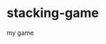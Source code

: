 # stacking-game
my game
<!DOCTYPE html>
<html lang="zh-TW">
<head>
    <meta charset="UTF-8">
    <meta name="viewport" content="width=device-width, initial-scale=1.0">
    <title>疊積木遊戲</title>
    <script type="module">
        // Firebase SDK imports
        import { initializeApp } from "https://www.gstatic.com/firebasejs/11.6.1/firebase-app.js";
        import { getAuth, signInAnonymously, signInWithCustomToken, onAuthStateChanged } from "https://www.gstatic.com/firebasejs/11.6.1/firebase-auth.js";
        import { getFirestore, doc, setDoc, onSnapshot } from "https://www.gstatic.com/firebasejs/11.6.1/firebase-firestore.js";

        // Tailwind CSS CDN
        const tailwindScript = document.createElement('script');
        tailwindScript.src = "https://cdn.tailwindcss.com";
        document.head.appendChild(tailwindScript);

        // Wait for Tailwind to load if needed, though usually it's fast enough
        tailwindScript.onload = () => {
            // All game logic will be inside this onload to ensure DOM and Firebase are ready
            initializeGameLogic();
        };

        // Firebase variables
        let app;
        let db;
        let auth;
        let userId = 'anonymous'; // Default to anonymous until authenticated

        async function initializeFirebase() {
            try {
                const firebaseConfig = JSON.parse(typeof __firebase_config !== 'undefined' ? __firebase_config : '{}');
                app = initializeApp(firebaseConfig);
                auth = getAuth(app);
                db = getFirestore(app);

                // Sign in anonymously or with custom token
                if (typeof __initial_auth_token !== 'undefined' && __initial_auth_token) {
                    await signInWithCustomToken(auth, __initial_auth_token);
                    console.log("Signed in with custom token.");
                } else {
                    await signInAnonymously(auth);
                    console.log("Signed in anonymously.");
                }

                onAuthStateChanged(auth, (user) => {
                    if (user) {
                        userId = user.uid;
                        console.log("User ID:", userId);
                        loadGameData(); // Load data once authenticated
                    } else {
                        console.log("No user is signed in.");
                        // Handle case where user signs out or fails to sign in
                    }
                });
            } catch (error) {
                console.error("Firebase initialization or authentication error:", error);
            }
        }

        // Global variable for customization data (now mutable)
        let characterCustomizationData = {
            bodyColors: [
                { id: 'body_red', name: '紅色衣服', value: '#ff6347', cost: 0, unlocked: true },
                { id: 'body_blue', name: '藍色衣服', value: '#4682b4', cost: 0, unlocked: true },
                { id: 'body_green', name: '綠色衣服', value: '#3cb371', cost: 10, unlocked: false },
                { id: 'body_purple', name: '紫色衣服', value: '#8a2be2', cost: 15, unlocked: false },
            ],
            eyeStyles: [
                { id: 'eyes_dot', name: '點點眼', type: 'dot', cost: 0, unlocked: true },
                { id: 'eyes_line', name: '直線眼', type: 'line', cost: 0, unlocked: true },
                { id: 'eyes_wide', name: '大眼睛', type: 'wide', cost: 5, unlocked: false },
                { id: 'eyes_closed', name: '閉眼', type: 'closed', cost: 8, unlocked: false },
            ],
            // Removed accessories category as per user request
            // accessories: [
            //     { id: 'acc_none', name: '無飾品', type: 'none', cost: 0, unlocked: true },
            //     { id: 'acc_cat_ears', name: '貓耳朵', type: 'cat_ears', cost: 15, unlocked: false },
            //     { id: 'acc_bunny_ears', name: '兔耳朵', type: 'bunny_ears', cost: 20, unlocked: false },
            // ]
        };

        // Current selected customization items
        let currentCustomization = {
            bodyColor: 'body_red',
            eyeStyle: 'eyes_dot',
            accessory: 'acc_none' // Keep this to avoid breaking existing save data, but it will default to 'none'
        };

        async function loadGameData() {
            if (!db || !userId) {
                console.log("Firestore not ready or user not authenticated to load data.");
                return;
            }
            try {
                const userDocRef = doc(db, `artifacts/${typeof __app_id !== 'undefined' ? __app_id : 'default-app-id'}/users/${userId}/gameData/userData`); // Use a more general doc name
                onSnapshot(userDocRef, (docSnap) => {
                    if (docSnap.exists()) {
                        const data = docSnap.data();
                        goldCoins = data.goldCoins || 0;
                        
                        // Load and merge customization data to handle new items
                        if (data.characterCustomizationData) {
                            Object.keys(characterCustomizationData).forEach(categoryKey => {
                                if (data.characterCustomizationData[categoryKey]) {
                                    characterCustomizationData[categoryKey].forEach(item => {
                                        const loadedItem = data.characterCustomizationData[categoryKey].find(loaded => loaded.id === item.id);
                                        if (loadedItem) {
                                            item.unlocked = loadedItem.unlocked; // Update unlocked status
                                        }
                                    });
                                }
                            });
                        }
                        // Load current selected items, ensure 'accessory' defaults to 'none' if it was a removed item
                        currentCustomization = data.currentCustomization || currentCustomization;
                        if (!characterCustomizationData.accessories && currentCustomization.accessory !== 'acc_none') {
                            currentCustomization.accessory = 'acc_none'; // Force to 'none' if accessories are removed
                        }


                        console.log("Game data loaded:", data);
                    } else {
                        console.log("No game data found for user, initializing to default.");
                        goldCoins = 0;
                        // characterCustomizationData and currentCustomization are already at their default values
                        saveGameData(); // Save initial state if no data exists
                    }
                    goldCoinsDisplay.textContent = goldCoins;
                    modalGoldCoinsDisplay.textContent = goldCoins;
                    renderCustomizationOptions(); // Re-render options based on loaded/updated gold
                    // Also update character's current appearance based on loaded data
                    if (character && characterCustomizationData.bodyColors.length > 0) { // Ensure character object exists before updating
                        character.color = characterCustomizationData.bodyColors.find(item => item.id === currentCustomization.bodyColor).value;
                    }
                }, (error) => {
                    console.error("Error listening to game data:", error);
                });
            } catch (error) {
                console.error("Error loading game data:", error);
            }
        }

        async function saveGameData() {
            if (!db || !userId) {
                console.log("Firestore not ready or user not authenticated to save data.");
                return;
            }
            try {
                const userDocRef = doc(db, `artifacts/${typeof __app_id !== 'undefined' ? __app_id : 'default-app-id'}/users/${userId}/gameData/userData`);
                await setDoc(userDocRef, {
                    goldCoins: goldCoins,
                    characterCustomizationData: characterCustomizationData, // Save the entire object
                    currentCustomization: currentCustomization // Save current selected items
                }, { merge: true });
                console.log("Game data saved successfully.");
            } catch (error) {
                console.error("Error saving game data:", error);
            }
        }

        // Main game logic function, called after Firebase is initialized
        function initializeGameLogic() {
            // 獲取 DOM 元素
            const canvas = document.getElementById('gameCanvas');
            const ctx = canvas.getContext('2d');
            const scoreDisplay = document.getElementById('score');
            const goldCoinsDisplay = document.getElementById('goldCoins');
            const gameOverOverlay = document.getElementById('gameOverOverlay');
            const finalScoreDisplay = document.getElementById('finalScore');
            const restartButton = document.getElementById('restartButton');
            const characterButton = document.getElementById('characterButton');
            const characterCustomizationModal = document.getElementById('characterCustomizationModal');
            const closeModalBtn = document.getElementById('closeModalBtn');
            const modalGoldCoinsDisplay = document.getElementById('modalGoldCoins');
            const startScreen = document.getElementById('startScreen');
            const startButton = document.getElementById('startButton');
            const gameContainer = document.getElementById('gameContainer');

            // 遊戲常數
            const GRAVITY = 0.5; // 重力加速度
            const JUMP_STRENGTH = -10; // 跳躍力量
            const CHARACTER_SIZE = 40; // 角色大小
            const BLOCK_HEIGHT = 40; // 積木高度
            const BLOCK_WIDTH_MIN = 80; // 積木最小寬度
            const BLOCK_WIDTH_MAX = 150; // 積木最大寬度
            const SLIDING_SPEED = 3; // 積木水平移動速度
            const GAME_WIDTH = 600; // 遊戲內部邏輯寬度
            const GAME_HEIGHT = 400; // 遊戲內部邏輯高度
            const TABLE_HEIGHT = 20; // 初始桌面高度
            const BLOCK_SPAWN_MIN_INTERVAL = 3000; // 3 秒
            const BLOCK_SPAWN_MAX_INTERVAL = 5000; // 5 秒
            const BLOCK_STOP_X_CENTER = GAME_WIDTH / 2; // 積木停止的中心X座標

            // 遊戲狀態變數
            let score = 0;
            let goldCoins = 0; // 金幣 (會從 Firestore 加載)
            let gameOver = false;
            let character = {};
            let groundBlocks = []; // 儲存所有堆疊的積木 (包括初始桌子)
            let slidingBlock = null; // 正在滑動的積木
            let blockSpawnTimer = 0; // 積木生成計時器
            let blockSpawnInterval = 0; // 下一個積木生成的間隔時間
            let lastFrameTime = 0; // 用於計算 deltaTime
            let cameraY = 0; // 攝影機的Y軸偏移量，用於螢幕跟隨
            let lastScoreMilestoneForCoins = 0; // 追蹤上次獲得金幣的分數里程碑

            let animationFrameId = null; // 用於儲存 requestAnimationFrame 的 ID

            // 背景圖片
            let backgroundImage = new Image();
            backgroundImage.src = 'https://source.unsplash.com/random/600x800/?sky,clouds'; // 隨機天空雲朵圖片，稍微高一點以便滾動
            // 如果圖片載入失敗，使用預設背景色
            backgroundImage.onerror = () => {
                console.error("背景圖片載入失敗，使用預設顏色。");
                // 可以選擇在這裡設定一個標誌，讓 draw 函數知道使用純色背景
            };


            // 調整 Canvas 內部繪圖尺寸
            function resizeCanvas() {
                canvas.width = GAME_WIDTH;
                canvas.height = GAME_HEIGHT;
                // CSS會處理實際顯示尺寸的縮放，所以這裡不再設定style
            }

            // 角色物件
            function Character() {
                this.width = CHARACTER_SIZE;
                this.height = CHARACTER_SIZE;
                this.x = (GAME_WIDTH - this.width) / 2; // 角色水平居中
                this.y = 0; // 初始Y座標，會在initGame中設定到地面
                this.velocityY = 0;
                this.isJumping = false;
                this.isFalling = true; // 角色初始狀態為下落，直到落在地面上
                this.color = '#ff6347'; // 角色衣服顏色 (番茄紅)

                // 更新角色狀態
                this.update = function() {
                    if (gameOver) return;

                    const prevY = this.y; // 儲存上一幀的Y座標，用於判斷是否落地

                    this.velocityY += GRAVITY; // 施加重力
                    this.y += this.velocityY; // 更新Y座標

                    let effectiveGroundY = GAME_HEIGHT; // 預設地面為畫布底部（但實際上會被積木覆蓋）
                    let currentGroundObject = null; // 儲存角色當前站立的物體

                    // 遍歷所有已停止的地面積木 (包括初始桌子和已停止的積木)
                    // 找到角色可能站立的最高地面積木
                    for (const block of groundBlocks) {
                        // 檢查水平重疊
                        if (this.x < block.x + block.width && this.x + this.width > block.x) {
                            // 檢查角色是否會落在這個積木頂部
                            // 判斷條件：角色上一幀在積木上方，當前幀或下一幀會接觸積木頂部
                            // 增加一個小容錯值 (+1) 確保精確落地
                            if (prevY + this.height <= block.y + 1 && this.y + this.height >= block.y) {
                                if (block.y < effectiveGroundY) { // 找到最高的有效地面
                                    effectiveGroundY = block.y;
                                    currentGroundObject = block;
                                }
                            }
                        }
                    }

                    // 也檢查正在滑動的積木，如果角色會落在上面
                    if (slidingBlock && slidingBlock.isSliding) {
                        if (this.x < slidingBlock.x + slidingBlock.width && this.x + this.width > slidingBlock.x) {
                            if (prevY + this.height <= slidingBlock.y + 1 && this.y + this.height >= slidingBlock.y) {
                                if (slidingBlock.y < effectiveGroundY) { // 找到最高的有效地面
                                    effectiveGroundY = slidingBlock.y;
                                    currentGroundObject = slidingBlock;
                                }
                            }
                        }
                    }
                    
                    // 應用落地邏輯
                    if (this.y + this.height >= effectiveGroundY) {
                        this.y = effectiveGroundY - this.height; // 釘在地面上
                        this.velocityY = 0;
                        this.isJumping = false;
                        this.isFalling = false;
                    } else {
                        this.isFalling = true;
                    }

                    // 如果角色站在動態 (滑動中) 的積木上，則隨積木移動
                    if (currentGroundObject === slidingBlock && slidingBlock && slidingBlock.isSliding) {
                        this.x = slidingBlock.x + (slidingBlock.width / 2) - (this.width / 2);
                    } else {
                        // 否則，角色保持在桌子中心
                        this.x = (GAME_WIDTH - this.width) / 2;
                    }
                };

                // 繪製角色 (簡化女孩形象)
                this.draw = function() {
                    // 繪製頭部 (淺膚色圓形)
                    ctx.fillStyle = '#fdd8c7'; // 淺膚色
                    ctx.beginPath();
                    ctx.arc(this.x + this.width / 2, this.y + this.height / 3, this.width / 3, 0, Math.PI * 2);
                    ctx.fill();

                    // 繪製身體 (使用角色主色)
                    ctx.fillStyle = characterCustomizationData.bodyColors.find(
                        item => item.id === currentCustomization.bodyColor
                    ).value;
                    ctx.fillRect(this.x + this.width / 4, this.y + this.height / 2, this.width / 2, this.height / 2);

                    // 繪製眼睛
                    ctx.fillStyle = 'black'; // 眼睛顏色
                    const eyeY = this.y + this.height / 3; // 眼睛的垂直位置

                    switch (currentCustomization.eyeStyle) {
                        case 'eyes_dot':
                            ctx.beginPath();
                            ctx.arc(this.x + this.width / 2 - 8, eyeY, 3, 0, Math.PI * 2); // 左眼
                            ctx.arc(this.x + this.width / 2 + 8, eyeY, 3, 0, Math.PI * 2); // 右眼
                            ctx.fill();
                            break;
                        case 'eyes_line':
                            ctx.fillRect(this.x + this.width / 2 - 10, eyeY, 5, 2); // 左眼 (直線)
                            ctx.fillRect(this.x + this.width / 2 + 5, eyeY, 5, 2); // 右眼 (直線)
                            break;
                        case 'eyes_wide':
                            ctx.beginPath();
                            ctx.arc(this.x + this.width / 2 - 8, eyeY, 5, 0, Math.PI * 2); // 左眼
                            ctx.arc(this.x + this.width / 2 + 8, eyeY, 5, 0, Math.PI * 2); // 右眼
                            ctx.fill();
                            break;
                        case 'eyes_closed':
                            ctx.strokeStyle = 'black'; // 眼睛閉合線條顏色
                            ctx.lineWidth = 2;
                            ctx.beginPath();
                            ctx.moveTo(this.x + this.width / 2 - 10, eyeY);
                            ctx.lineTo(this.x + this.width / 2 - 5, eyeY + 2);
                            ctx.stroke(); // 左眼閉合
                            ctx.beginPath();
                            ctx.moveTo(this.x + this.width / 2 + 5, eyeY);
                            ctx.lineTo(this.x + this.width / 2 + 10, eyeY + 2);
                            ctx.stroke(); // 右眼閉合
                            ctx.lineWidth = 1; // 重置線條寬度
                            break;
                    }

                    // Removed accessory drawing logic as per user request
                    // ctx.fillStyle = '#a0522d'; // 耳朵顏色 (棕色)
                    // const headTopY = this.y + this.height / 3 - this.width / 3; // 頭部圓形的頂部

                    // switch (currentCustomization.accessory) {
                    //     case 'acc_cat_ears':
                    //         // 左耳
                    //         ctx.beginPath();
                    //         ctx.moveTo(this.x + this.width / 2 - 15, headTopY);
                    //         ctx.lineTo(this.x + this.width / 2 - 5, headTopY - 10);
                    //         ctx.lineTo(this.x + this.width / 2 - 5, headTopY);
                    //         ctx.fill();
                    //         // 右耳
                    //         ctx.beginPath();
                    //         ctx.moveTo(this.x + this.width / 2 + 15, headTopY);
                    //         ctx.lineTo(this.x + this.width / 2 + 5, headTopY - 10);
                    //         ctx.lineTo(this.x + this.width / 2 + 5, headTopY);
                    //         ctx.fill();
                    //         break;
                    //     case 'acc_bunny_ears':
                    //         // 左耳
                    //         ctx.fillRect(this.x + this.width / 2 - 12, headTopY - 20, 5, 20);
                    //         // 右耳
                    //         ctx.fillRect(this.x + this.width / 2 + 7, headTopY - 20, 5, 20);
                    //         break;
                    // }
                };

                // 角色跳躍
                this.jump = function() {
                    // 只有當角色不在跳躍中且不在下落中 (即在地面上) 才能跳躍
                    if (!this.isJumping && !this.isFalling && !gameOver) {
                        this.velocityY = JUMP_STRENGTH;
                        this.isJumping = true;
                    }
                };
            }

            // 積木物件 (現在只會水平滑動，然後停止)
            function Block(x, y, width, height) {
                this.x = x;
                this.y = y;
                this.width = width;
                this.height = height;
                this.color = `hsl(${Math.random() * 360}, 70%, 60%)`; // 隨機顏色
                this.velocityX = SLIDING_SPEED; // 恆定水平滑動速度
                this.isSliding = true; // 標記是否正在滑動
                this.passedCharacterCenter = false; // 用於得分判斷

                // 更新積木狀態 (只水平移動)
                this.update = function() {
                    if (gameOver || !this.isSliding) return; // 如果遊戲結束或積木已停止，則不更新

                    this.x += this.velocityX;
                };

                // 繪製積木 (增加邊框使其更像積木)
                this.draw = function() {
                    ctx.fillStyle = this.color;
                    ctx.fillRect(this.x, this.y, this.width, this.height);
                    ctx.strokeStyle = 'rgba(0, 0, 0, 0.3)'; // 深色邊框
                    ctx.lineWidth = 2; // 邊框厚度
                    ctx.strokeRect(this.x, this.y, this.width, this.height);
                };
            }

            // 遊戲初始化
            function initGame() {
                score = 0;
                // goldCoins 不在initGame重置，由 Firestore 加載
                gameOver = false;
                scoreDisplay.textContent = score;
                goldCoinsDisplay.textContent = goldCoins; // 更新金幣顯示
                gameOverOverlay.classList.add('hidden');
                cameraY = 0; // 重置攝影機位置
                lastScoreMilestoneForCoins = 0; // 重置金幣里程碑
                
                // 創建初始桌子作為第一個地面積木
                groundBlocks = [
                    new Block(0, GAME_HEIGHT - TABLE_HEIGHT, GAME_WIDTH, TABLE_HEIGHT)
                ];
                groundBlocks[0].color = '#8B4513'; // 桌子顏色 (棕色)
                groundBlocks[0].isSliding = false; // 桌子不滑動

                // 初始化角色位置在桌子上
                character = new Character(); 
                // 根據當前選中的自訂顏色設定角色衣服顏色
                if (characterCustomizationData.bodyColors.length > 0) { // 確保有顏色數據
                    character.color = characterCustomizationData.bodyColors.find(
                        item => item.id === currentCustomization.bodyColor
                    ).value;
                }
                character.y = groundBlocks[groundBlocks.length - 1].y - character.height;

                // 清除正在滑動的積木
                slidingBlock = null; 
                
                // 立即生成第一個滑動積木
                generateSlidingBlock(); 
                // 為下一個積木設定計時器
                resetBlockSpawnTimer(); 

                // 如果遊戲循環正在運行，先停止它
                if (animationFrameId) {
                    cancelAnimationFrame(animationFrameId);
                }
                lastFrameTime = 0; // 重置時間
            }

            // 重置積木生成計時器
            function resetBlockSpawnTimer() {
                blockSpawnTimer = 0;
                // 為後續積木設定隨機間隔
                blockSpawnInterval = BLOCK_SPAWN_MIN_INTERVAL + Math.random() * (BLOCK_SPAWN_MAX_INTERVAL - BLOCK_SPAWN_MIN_INTERVAL);
            }

            // 生成新的正在滑動的積木
            function generateSlidingBlock() {
                const blockWidth = BLOCK_WIDTH_MIN + Math.random() * (BLOCK_WIDTH_MAX - BLOCK_WIDTH_MIN);
                // 從畫布左側外開始，Y座標設定為在當前最高積木的頂部
                slidingBlock = new Block(-blockWidth, groundBlocks[groundBlocks.length - 1].y - BLOCK_HEIGHT, blockWidth, BLOCK_HEIGHT);
            }

            // 碰撞檢測 (AABB 軸對齊邊界框)
            function checkCollision(obj1, obj2) {
                return obj1.x < obj2.x + obj2.width &&
                       obj1.x + obj1.width > obj2.x &&
                       obj1.y < obj2.y + obj2.height &&
                       obj1.y + obj1.height > obj2.y;
            }

            // 遊戲更新邏輯
            function update(currentTime) {
                if (gameOver) {
                    // 如果遊戲結束，讓角色快速下落以顯示「掉下去」的效果
                    character.y += character.velocityY; 
                    character.velocityY += GRAVITY * 2; 
                    // 如果角色完全掉出畫面，則停止動畫循環
                    if (character.y > groundBlocks[0].y + GAME_HEIGHT) { // 角色掉到初始地面以下很遠
                        if (animationFrameId) {
                            cancelAnimationFrame(animationFrameId);
                            animationFrameId = null; // 清除 ID
                        }
                    }
                    return; 
                }

                const deltaTime = currentTime - lastFrameTime; // 毫秒數
                lastFrameTime = currentTime;

                // 角色更新 (會自動處理地面和積木上的站立)
                character.update(); 

                // 更新攝影機位置，使螢幕跟隨角色
                // 讓角色保持在螢幕的垂直中心
                cameraY = character.y - (GAME_HEIGHT / 2) + (character.height / 2); 
                // 這裡不設下限，實現無限向上滾動的效果

                // 新增：檢查角色是否掉落出「遊戲世界」
                // 如果角色掉落到最底層的積木（初始桌子）下方兩倍角色高度，則遊戲結束
                if (character.y > groundBlocks[0].y + character.height * 2) { 
                    gameOver = true;
                    character.color = '#8b0000'; // 撞到後變深紅色
                    showGameOver();
                    return; // 遊戲結束，停止更新
                }

                // 積木生成邏輯：如果沒有正在滑動的積木，則根據計時器生成
                if (slidingBlock === null) {
                    blockSpawnTimer += deltaTime; 
                    if (blockSpawnTimer >= blockSpawnInterval) {
                        generateSlidingBlock();
                        resetBlockSpawnTimer(); // 生成後重置計時器，為下一個積木準備
                    }
                }

                // 更新正在滑動的積木
                if (slidingBlock && slidingBlock.isSliding) { 
                    slidingBlock.update();

                    // 碰撞檢測：
                    // 如果角色與積木發生碰撞，但不是成功落在積木頂部，則遊戲結束
                    if (checkCollision(character, slidingBlock)) {
                        // 判斷角色是否在積木頂端或上方 (有足夠的高度避免被撞)
                        // 這裡的容錯值可以調整，確保角色能精確落在頂部
                        const isCharacterOnTopOrAbove = (character.y + character.height <= slidingBlock.y + 5); 
                        
                        if (!isCharacterOnTopOrAbove) { // 如果碰撞發生但角色不在積木頂端或上方 (表示撞到側面或下方)
                            gameOver = true;
                            character.color = '#8b0000'; // 撞到後變深紅色
                            showGameOver();
                            return;
                        }
                    }

                    // 判斷積木是否到達中間位置並停止
                    if (slidingBlock.x + slidingBlock.width / 2 >= BLOCK_STOP_X_CENTER && slidingBlock.isSliding) { 
                        slidingBlock.x = BLOCK_STOP_X_CENTER - slidingBlock.width / 2; // 釘在中間
                        slidingBlock.velocityX = 0; // 停止滑動
                        slidingBlock.isSliding = false; // 標記為已停止

                        // 將停止的積木添加到地面堆疊中
                        groundBlocks.push(slidingBlock);

                        // 得分邏輯：積木滑到中間，然後女孩角色有跳起來並平安降落，沒有被積木撞到。
                        // 只要遊戲沒有結束 (表示角色成功避開或站在積木上)，就得分
                        score += 3; // 每成功處理一個積木得3分
                        scoreDisplay.textContent = score;

                        // 檢查是否達到金幣獎勵點 (每10分一個金幣)
                        const currentScoreMilestone = Math.floor(score / 10);
                        if (currentScoreMilestone > lastScoreMilestoneForCoins) {
                            const newCoinsEarned = currentScoreMilestone - lastScoreMilestoneForCoins;
                            goldCoins += newCoinsEarned; 
                            goldCoinsDisplay.textContent = goldCoins; // 更新金幣顯示
                            lastScoreMilestoneForCoins = currentScoreMilestone;
                            saveGameData(); // 保存金幣
                        }
                        
                        slidingBlock = null; // 清除當前滑動積木，準備生成下一個
                    }
                }
            }

            // 繪製遊戲畫面
            function draw() {
                ctx.clearRect(0, 0, canvas.width, canvas.height); // 清空畫布

                // 繪製背景圖片 (考慮攝影機偏移量)
                // 為了實現無限滾動，可以繪製兩張圖片，當一張滾出畫面時，另一張補上
                const parallaxFactor = 0.5; // 背景移動速度為攝影機的一半，製造視差效果
                const bgYOffset = (-cameraY * parallaxFactor) % backgroundImage.height;

                // 檢查圖片是否載入完成且有效
                if (backgroundImage.complete && backgroundImage.naturalHeight !== 0) { 
                    // 繪製第一張背景
                    ctx.drawImage(backgroundImage, 0, bgYOffset, GAME_WIDTH, backgroundImage.height);
                    // 如果第一張背景已經部分滾出畫面，繪製第二張來無縫銜接
                    if (bgYOffset < 0) {
                        ctx.drawImage(backgroundImage, 0, bgYOffset + backgroundImage.height, GAME_WIDTH, backgroundImage.height);
                    }
                } else {
                    // 如果圖片未載入或載入失敗，使用預設背景色
                    ctx.fillStyle = '#add8e6';
                    ctx.fillRect(0, 0, canvas.width, canvas.height);
                }

                // 繪製所有堆疊的地面積木 (減去攝影機偏移量)
                groundBlocks.forEach(block => {
                    ctx.fillStyle = block.color;
                    ctx.fillRect(block.x, block.y - cameraY, block.width, block.height);
                    ctx.strokeStyle = 'rgba(0, 0, 0, 0.3)'; // 深色邊框
                    ctx.lineWidth = 2; // 邊框厚度
                    ctx.strokeRect(block.x, block.y - cameraY, block.width, block.height);
                });

                // 繪製正在滑動的積木 (減去攝影機偏移量)，只有當它存在時才繪製
                if (slidingBlock) {
                    ctx.fillStyle = slidingBlock.color;
                    ctx.fillRect(slidingBlock.x, slidingBlock.y - cameraY, slidingBlock.width, slidingBlock.height);
                    ctx.strokeStyle = 'rgba(0, 0, 0, 0.3)'; // 深色邊框
                    ctx.lineWidth = 2; // 邊框厚度
                    ctx.strokeRect(slidingBlock.x, slidingBlock.y - cameraY, slidingBlock.width, slidingBlock.height);
                }

                // 繪製角色 (減去攝影機偏移量)
                // 繪製頭部 (淺膚色圓形)
                ctx.fillStyle = '#fdd8c7'; // 淺膚色
                ctx.beginPath();
                ctx.arc(character.x + character.width / 2, character.y + character.height / 3 - cameraY, character.width / 3, 0, Math.PI * 2);
                ctx.fill();

                // 繪製身體 (使用角色主色)
                ctx.fillStyle = characterCustomizationData.bodyColors.find(
                    item => item.id === currentCustomization.bodyColor
                ).value;
                ctx.fillRect(character.x + character.width / 4, character.y + character.height / 2 - cameraY, character.width / 2, character.height / 2);

                // 繪製眼睛
                ctx.fillStyle = 'black'; // 眼睛顏色
                const eyeY = character.y + character.height / 3 - cameraY; // 眼睛的垂直位置 (考慮攝影機)

                switch (currentCustomization.eyeStyle) {
                    case 'eyes_dot':
                        ctx.beginPath();
                        ctx.arc(character.x + character.width / 2 - 8, eyeY, 3, 0, Math.PI * 2); // 左眼
                        ctx.arc(character.x + character.width / 2 + 8, eyeY, 3, 0, Math.PI * 2); // 右眼
                        ctx.fill();
                        break;
                    case 'eyes_line':
                        ctx.fillRect(character.x + character.width / 2 - 10, eyeY, 5, 2); // 左眼 (直線)
                        ctx.fillRect(character.x + character.width / 2 + 5, eyeY, 5, 2); // 右眼 (直線)
                        break;
                    case 'eyes_wide':
                        ctx.beginPath();
                        ctx.arc(character.x + character.width / 2 - 8, eyeY, 5, 0, Math.PI * 2); // 左眼
                        ctx.arc(character.x + character.width / 2 + 8, eyeY, 5, 0, Math.PI * 2); // 右眼
                        ctx.fill();
                        break;
                    case 'eyes_closed':
                        ctx.strokeStyle = 'black'; // 眼睛閉合線條顏色
                        ctx.lineWidth = 2;
                        ctx.beginPath();
                        ctx.moveTo(character.x + character.width / 2 - 10, eyeY);
                        ctx.lineTo(character.x + character.width / 2 - 5, eyeY + 2);
                        ctx.stroke(); // 左眼閉合
                        ctx.beginPath();
                        ctx.moveTo(character.x + character.width / 2 + 5, eyeY);
                        ctx.lineTo(character.x + character.width / 2 + 10, eyeY + 2);
                        ctx.stroke(); // 右眼閉合
                        ctx.lineWidth = 1; // 重置線條寬度
                        break;
                }
                // Removed accessory drawing logic as per user request
            }

            // 遊戲主循環
            function gameLoop(currentTime) {
                update(currentTime); 
                draw();

                if (!gameOver || animationFrameId) { // 只有在遊戲未結束或動畫ID有效時才繼續循環
                    animationFrameId = requestAnimationFrame(gameLoop);
                }
            }

            // 顯示遊戲結束畫面
            function showGameOver() {
                finalScoreDisplay.textContent = `你的分數: ${score}`;
                gameOverOverlay.classList.remove('hidden');
            }

            // 人物自訂介面相關函數
            function openCustomizationModal() {
                characterCustomizationModal.classList.remove('hidden');
                modalGoldCoinsDisplay.textContent = goldCoins; // 更新模態框中的金幣顯示
                renderCustomizationOptions(); // 渲染自訂選項
            }

            function closeCustomizationModal() {
                characterCustomizationModal.classList.add('hidden');
            }

            function renderCustomizationOptions() {
                const bodyColorsContainer = document.getElementById('bodyColorsContainer');
                const eyeStylesContainer = document.getElementById('eyeStylesContainer');
                // const accessoriesContainer = document.getElementById('accessoriesContainer'); // Removed

                bodyColorsContainer.innerHTML = '';
                eyeStylesContainer.innerHTML = '';
                // accessoriesContainer.innerHTML = ''; // Removed

                // 渲染衣服顏色選項
                characterCustomizationData.bodyColors.forEach(item => {
                    const button = document.createElement('button');
                    button.className = `customization-option-button ${currentCustomization.bodyColor === item.id ? 'selected' : ''}`;
                    button.style.backgroundColor = item.value;
                    
                    if (item.cost > 0 && !item.unlocked) {
                        button.innerHTML = `<span class="cost-tag">${item.cost}💰</span>`;
                        if (goldCoins < item.cost) {
                            button.classList.add('not-enough-coins');
                        }
                    } else if (item.unlocked && item.cost > 0) {
                        button.innerHTML = `<span class="cost-tag unlocked">✔</span>`; // 解鎖後顯示勾
                    }
                    button.onclick = (e) => handleCustomizationClick('bodyColor', item.id, e);
                    bodyColorsContainer.appendChild(button);
                });

                // 渲染眼睛樣式選項
                characterCustomizationData.eyeStyles.forEach(item => {
                    const button = document.createElement('button');
                    button.className = `customization-option-button ${currentCustomization.eyeStyle === item.id ? 'selected' : ''}`;
                    button.textContent = getEyeStyleEmoji(item.type); // 使用 Helper 函數獲取 Emoji
                    
                    if (item.cost > 0 && !item.unlocked) {
                        button.innerHTML += `<span class="cost-tag">${item.cost}💰</span>`;
                        if (goldCoins < item.cost) {
                            button.classList.add('not-enough-coins');
                        }
                    } else if (item.unlocked && item.cost > 0) {
                        button.innerHTML += `<span class="cost-tag unlocked">✔</span>`;
                    }
                    button.onclick = (e) => handleCustomizationClick('eyeStyle', item.id, e);
                    eyeStylesContainer.appendChild(button);
                });

                // Removed rendering of accessory options as per user request
                // characterCustomizationData.accessories.forEach(item => {
                //     const button = document.createElement('button');
                //     button.className = `customization-option-button ${currentCustomization.accessory === item.id ? 'selected' : ''}`;
                //     button.textContent = getAccessoryEmoji(item.type); // 使用 Helper 函數獲取 Emoji
                    
                //     if (item.cost > 0 && !item.unlocked) {
                //         button.innerHTML += `<span class="cost-tag">${item.cost}💰</span>`;
                //         if (goldCoins < item.cost) {
                //             button.classList.add('not-enough-coins');
                //         }
                //     } else if (item.unlocked && item.cost > 0) {
                //         button.innerHTML += `<span class="cost-tag unlocked">✔</span>`;
                //     }
                //     button.onclick = (e) => handleCustomizationClick('accessory', item.id, e);
                //     accessoriesContainer.appendChild(button);
                // });
            }

            // 獲取眼睛樣式的 Emoji 表示
            function getEyeStyleEmoji(type) {
                switch (type) {
                    case 'dot': return '⚫⚫';
                    case 'line': return '➖➖';
                    case 'wide': return '👁️👁️';
                    case 'closed': return '〰️〰️';
                    default: return '';
                }
            }

            // Removed getAccessoryEmoji function as per user request
            // 獲取飾品的 Emoji 表示
            // function getAccessoryEmoji(type) {
            //     switch (type) {
            //         case 'none': return '🚫';
            //         case 'cat_ears': return '🐱'; // 使用貓咪 Emoji 代表貓耳朵
            //         case 'bunny_ears': return '🐰'; // 使用兔子 Emoji 代表兔耳朵
            //         default: return '';
            //     }
            // }

            // 處理自訂選項點擊事件
            function handleCustomizationClick(type, itemId, event) {
                console.log(`Clicked ${type}: ${itemId}`);
                const category = characterCustomizationData[type + 's']; // 例如：bodyColors
                const item = category.find(i => i.id === itemId);

                if (!item) {
                    console.error("Item not found:", itemId);
                    return;
                }

                console.log("Item status (before check):", item);
                console.log("Current gold (before check):", goldCoins);
                console.log("Item cost:", item.cost);

                if (item.unlocked) {
                    console.log("Item is already unlocked. Changing selection.");
                    currentCustomization[type] = itemId;
                    // 如果是衣服顏色，立即更新角色顏色
                    if (type === 'bodyColor') {
                        character.color = item.value;
                    }
                    saveGameData(); // 保存當前選擇
                    renderCustomizationOptions(); // 重新渲染以更新選中邊框
                } else {
                    console.log("Item is locked. Attempting to purchase.");
                    // 嘗試購買
                    if (goldCoins >= item.cost) {
                        console.log(`Purchasing ${item.name} for ${item.cost} gold. Remaining gold: ${goldCoins - item.cost}`);
                        goldCoins -= item.cost;
                        item.unlocked = true; // Mark as unlocked in data
                        currentCustomization[type] = itemId;
                        if (type === 'bodyColor') {
                            character.color = item.value;
                        }
                        goldCoinsDisplay.textContent = goldCoins; // 更新主遊戲金幣顯示
                        modalGoldCoinsDisplay.textContent = goldCoins; // 更新模態框金幣顯示
                        saveGameData(); // 保存金幣和解鎖狀態
                        renderCustomizationOptions(); // 重新渲染以更新解鎖狀態
                    } else {
                        console.log(`金幣不足！ 需要 ${item.cost}, 只有 ${goldCoins}`);
                        // 可以添加一個短暫的視覺提示，例如按鈕變紅
                        const clickedButton = event.currentTarget;
                        clickedButton.style.backgroundColor = '#ef4444'; // 暫時變紅
                        setTimeout(() => {
                            clickedButton.style.backgroundColor = ''; // 恢復原色
                        }, 300);
                    }
                }
            }

            // 事件監聽器
            // 滑鼠點擊 (左鍵或右鍵)
            canvas.addEventListener('mousedown', (e) => {
                // 檢查是否為左鍵點擊 (e.button === 0) 或右鍵點擊 (e.button === 2)
                if (e.button === 0 || e.button === 2) {
                    character.jump();
                }
                e.preventDefault(); // 防止右鍵菜單彈出
            });
            // 禁用右鍵菜單
            canvas.addEventListener('contextmenu', (e) => e.preventDefault());

            // 觸控點擊
            canvas.addEventListener('touchstart', (e) => {
                character.jump();
                e.preventDefault(); // 防止滾動或縮放
            }, { passive: false }); // 使用 passive: false 確保 preventDefault 有效

            // 重新開始按鈕點擊
            restartButton.addEventListener('click', () => {
                initGame();
                gameLoop(); // 重新啟動遊戲循環
            });

            // 人物按鈕點擊
            characterButton.addEventListener('click', openCustomizationModal);
            closeModalBtn.addEventListener('click', closeCustomizationModal);
            startButton.addEventListener('click', () => {
                startScreen.classList.add('hidden'); // 隱藏開始畫面
                gameContainer.classList.remove('hidden'); // 顯示遊戲容器
                initGame(); // 初始化遊戲狀態
                gameLoop(); // 啟動遊戲循環
            });

            // 窗口大小改變時調整 Canvas
            window.addEventListener('resize', resizeCanvas);

            // 遊戲啟動
            window.onload = function() {
                // 初始顯示開始畫面，隱藏遊戲畫面
                startScreen.classList.remove('hidden');
                gameContainer.classList.add('hidden');
                resizeCanvas(); // 初始調整 Canvas 尺寸
                initializeFirebase(); // 初始化 Firebase
            };
        }
    </script>
    <style>
        /* CSS 樣式與之前版本相同，確保外觀一致 */
        body {
            font-family: 'Inter', sans-serif;
            background-color: #f0f0f0;
            width: 100vw;
            height: 100vh;
            display: flex;
            justify-content: center;
            align-items: center;
            margin: 0;
            overflow: hidden;
        }
        .game-container {
            display: flex;
            flex-direction: column;
            align-items: center;
            gap: 10px;
            padding: 10px;
            background-color: #fff;
            border-radius: 16px;
            box-shadow: 0 15px 30px rgba(0, 0, 0, 0.25);
            position: relative;
            width: 90vw;
            height: 90vh;
            max-width: 900px;
            max-height: 600px;
            justify-content: center;
        }
        canvas {
            background-color: #add8e6; /* Fallback color if image fails to load */
            border: 4px solid #333;
            border-radius: 12px;
            display: block;
            box-shadow: 0 10px 20px rgba(0, 0, 0, 0.2);
            touch-action: manipulation;
            width: 100%;
            height: 100%;
            object-fit: contain;
        }
        .score-board {
            font-size: 2.5rem;
            font-weight: bold;
            color: #333;
            text-shadow: 2px 2px 4px rgba(0, 0, 0, 0.1);
            display: flex;
            gap: 20px;
        }
        .game-over-overlay {
            position: absolute;
            top: 0;
            left: 0;
            width: 100%;
            height: 100%;
            background-color: rgba(0, 0, 0, 0.7);
            display: flex;
            flex-direction: column;
            justify-content: center;
            align-items: center;
            color: white;
            font-size: 3rem;
            font-weight: bold;
            text-align: center;
            border-radius: 12px;
            z-index: 10;
            animation: fadeIn 0.5s ease-out forwards;
        }
        .game-over-message {
            margin-bottom: 15px;
            font-size: 3.5rem;
            color: #ff4d4d;
            text-shadow: 0 0 10px rgba(255, 0, 0, 0.8);
            animation: pulse 1.5s infinite alternate;
        }
        @keyframes fadeIn {
            from { opacity: 0; }
            to { opacity: 1; }
        }
        @keyframes pulse {
            from { transform: scale(1); }
            to { transform: scale(1.05); }
        }

        .game-over-overlay button {
            margin-top: 20px;
            padding: 15px 30px;
            font-size: 1.5rem;
            font-weight: bold;
            color: white;
            background: linear-gradient(145deg, #4CAF50, #45a049);
            border: none;
            border-radius: 10px;
            cursor: pointer;
            box-shadow: 0 5px 15px rgba(0, 0, 0, 0.3);
            transition: all 0.3s ease;
        }
        .game-over-overlay button:hover {
            background: linear-gradient(145deg, #45a049, #3e8e41);
            transform: translateY(-3px);
            box-shadow: 0 8px 20px rgba(0, 0, 0, 0.4);
        }
        .game-over-overlay button:active {
            transform: translateY(0);
            box-shadow: 0 3px 10px rgba(0, 0, 0, 0.2);
        }
        .hidden {
            display: none !important;
        }

        .customization-modal {
            position: fixed;
            top: 0;
            left: 0;
            width: 100%;
            height: 100%;
            background-color: rgba(0, 0, 0, 0.75);
            display: flex;
            align-items: center;
            justify-content: center;
            z-index: 20;
        }
        .customization-content {
            background-color: #fff;
            padding: 24px;
            border-radius: 12px;
            box-shadow: 0 10px 25px rgba(0, 0, 0, 0.4);
            width: 90%;
            max-width: 500px;
            position: relative;
            max-height: 90vh;
            overflow-y: auto;
        }
        .customization-content h2 {
            font-size: 2rem;
            font-weight: bold;
            text-align: center;
            margin-bottom: 20px;
            color: #333;
        }
        .customization-content h3 {
            font-size: 1.5rem;
            font-weight: bold;
            margin-bottom: 10px;
            color: #555;
        }
        .customization-options-container {
            display: flex;
            flex-wrap: wrap;
            gap: 10px;
            justify-content: center;
            margin-bottom: 20px;
        }
        .customization-option-button {
            width: 60px;
            height: 60px;
            border-radius: 50%;
            border: 3px solid transparent;
            cursor: pointer;
            display: flex;
            align-items: center;
            justify-content: center;
            transition: all 0.2s ease;
            position: relative;
            font-size: 2rem;
        }
        .customization-option-button.selected {
            border-color: #3b82f6;
            box-shadow: 0 0 0 4px rgba(59, 130, 246, 0.5);
        }
        .customization-option-button:hover:not(.selected) {
            border-color: #9ca3af;
        }
        .cost-tag {
            position: absolute;
            bottom: -5px;
            right: -5px;
            background-color: #ef4444;
            color: white;
            font-size: 0.75rem;
            font-weight: bold;
            padding: 2px 6px;
            border-radius: 9999px;
            box-shadow: 0 2px 4px rgba(0, 0, 0, 0.2);
        }
        .cost-tag.unlocked {
            background-color: #22c55e;
        }
        .not-enough-coins {
            opacity: 0.6;
            cursor: not-allowed;
        }

        .start-screen {
            position: fixed;
            top: 0;
            left: 0;
            width: 100%;
            height: 100%;
            background-color: #add8e6;
            display: flex;
            flex-direction: column;
            justify-content: center;
            align-items: center;
            z-index: 30;
            color: #333;
            font-size: 2.5rem;
            font-weight: bold;
        }
        .start-screen h1 {
            margin-bottom: 40px;
            font-size: 4rem;
            color: #4CAF50;
            text-shadow: 3px 3px 6px rgba(0,0,0,0.2);
        }
        .start-screen button {
            padding: 20px 40px;
            font-size: 2rem;
            font-weight: bold;
            color: white;
            background: linear-gradient(145deg, #4CAF50, #3e8e41);
            border: none;
            border-radius: 12px;
            cursor: pointer;
            box-shadow: 0 8px 20px rgba(0, 0, 0, 0.3);
            transition: all 0.3s ease;
        }
        .start-screen button:hover {
            background: linear-gradient(145deg, #3e8e41, #367c39);
            transform: translateY(-5px);
            box-shadow: 0 12px 25px rgba(0, 0, 0, 0.4);
        }
    </style>
</head>
<body>
    <!-- Start Screen -->
    <div id="startScreen" class="start-screen">
        <h1>疊積木遊戲</h1>
        <button id="startButton">開始遊戲</button>
    </div>

    <!-- Game Container (Initially Hidden) -->
    <div id="gameContainer" class="game-container hidden">
        <div class="score-board">
            <div>得分: <span id="score">0</span></div>
            <div>金幣: <span id="goldCoins">0</span></div>
        </div>
        <canvas id="gameCanvas"></canvas>
        <div id="gameOverOverlay" class="game-over-overlay hidden">
            <div class="game-over-message">遊戲結束！</div>
            <div id="finalScore"></div>
            <button id="restartButton">重新開始</button>
        </div>

        <button id="characterButton" class="absolute bottom-4 left-4 p-3 bg-blue-500 text-white rounded-full shadow-lg hover:bg-blue-600 transition-colors duration-200 z-10">
            人物
        </button>

        <!-- Character Customization Modal -->
        <div id="characterCustomizationModal" class="customization-modal hidden">
            <div class="customization-content">
                <button id="closeModalBtn" class="absolute top-3 right-3 text-gray-600 hover:text-gray-900 text-2xl font-bold">&times;</button>
                <h2>自訂角色</h2>
                <div class="mb-4 text-lg font-semibold text-center">
                    你的金幣: <span id="modalGoldCoins" class="text-yellow-600">0</span>
                </div>

                <div class="mb-6">
                    <h3>衣服顏色</h3>
                    <div id="bodyColorsContainer" class="customization-options-container">
                        <!-- Color options will be injected here -->
                    </div>
                </div>

                <div class="mb-6">
                    <h3>眼睛樣式</h3>
                    <div id="eyeStylesContainer" class="customization-options-container">
                        <!-- Eye style options will be injected here -->
                    </div>
                </div>

                <!-- Removed accessories section as per user request -->
                <!-- <div class="mb-6">
                    <h3>飾品 (耳朵等)</h3>
                    <div id="accessoriesContainer" class="customization-options-container">
                    </div>
                </div> -->
            </div>
        </div>
    </div>
</body>
</html>
